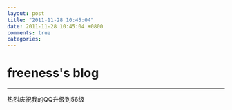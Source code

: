 ```yaml
---
layout: post
title: "2011-11-28 10:45:04"
date: 2011-11-28 10:45:04 +0800
comments: true
categories: 
---
```


# freeness's blog

----------

>
热烈庆祝我的QQ升级到56级
